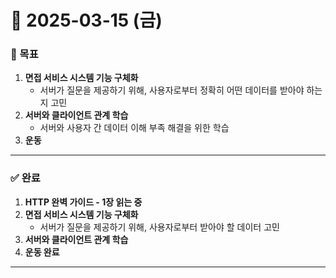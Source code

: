 # 📅 2025-03-15 (금)

### 🎯 목표
1. **면접 서비스 시스템 기능 구체화**  
   - 서버가 질문을 제공하기 위해, 사용자로부터 정확히 어떤 데이터를 받아야 하는지 고민  
2. **서버와 클라이언트 관계 학습**  
   - 서버와 사용자 간 데이터 이해 부족 해결을 위한 학습  
3. **운동**

---

### ✅ 완료
1. **HTTP 완벽 가이드 - 1장 읽는 중**  
2. **면접 서비스 시스템 기능 구체화**  
   - 서버가 질문을 제공하기 위해, 사용자로부터 받아야 할 데이터 고민  
3. **서버와 클라이언트 관계 학습**  
4. **운동 완료**

---
